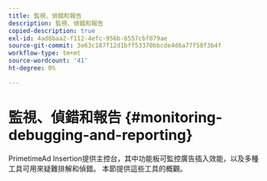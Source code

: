 ```yaml
---
title: 監視、偵錯和報告
description: 監視、偵錯和報告
copied-description: true
exl-id: 4ad8baa2-f112-4efc-956b-6557cbf079ae
source-git-commit: 3e63c187f12d1bff53370bbcde4d6a77f58f3b4f
workflow-type: tm+mt
source-wordcount: '41'
ht-degree: 0%

---
```


# 監視、偵錯和報告 {#monitoring-debugging-and-reporting}

PrimetimeAd Insertion提供主控台，其中功能板可監控廣告插入效能，以及多種工具可用來疑難排解和偵錯。 本節提供這些工具的概觀。
